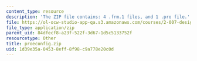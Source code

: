 ```yaml
---
content_type: resource
description: 'The ZIP file contains: 4 .frm.1 files, and 1 .pro file.'
file: https://ol-ocw-studio-app-qa.s3.amazonaws.com/courses/2-007-design-and-manufacturing-i-spring-2009/1d39e35a04538eff8f98c9a778e20c0d_proeconfig.zip
file_type: application/zip
parent_uid: 84dfecf8-a23f-522f-3d67-1d5c5133752f
resourcetype: Other
title: proeconfig.zip
uid: 1d39e35a-0453-8eff-8f98-c9a778e20c0d
---
```

